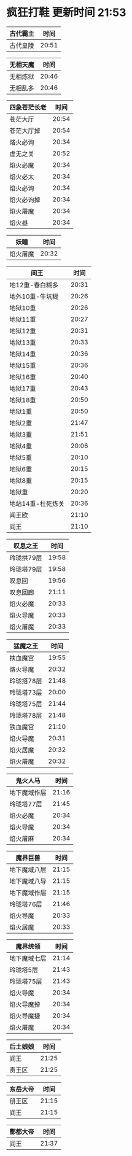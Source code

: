 # 疯狂打鞋 更新时间 21:53

| 古代霸主   | 时间    |
|--------|-------|
| 古代皇陵 | 20:51 |

| 无相天魔   | 时间    |
|--------|-------|
| 无相炼狱 | 20:46 |
| 无相乱多 | 20:46 |

| 四象苍茫长老   | 时间    |
|--------|-------|
| 苍茫大厅 | 20:54 |
| 苍茫大厅掉 | 20:54 |
| 烙火必询 | 20:34 |
| 虚无之关 | 20:52 |
| 焰火必魔 | 20:34 |
| 焰火必太 | 20:34 |
| 焰火必询 | 20:34 |
| 焰火必询掉 | 20:34 |
| 焰火屠魔 | 20:34 |
| 焰火昼 | 20:34 |

| 妖瞳   | 时间    |
|--------|-------|
| 焰火屠魔 | 20:32 |

| 间王   | 时间    |
|--------|-------|
| 地12重-春白糊多 | 20:31 |
| 地外10重-牛坑糊 | 20:26 |
| 地狱10重 | 20:26 |
| 地狱11重 | 20:27 |
| 地狱12重 | 20:31 |
| 地狱13重 | 20:33 |
| 地狱14重 | 20:36 |
| 地狱15重 | 20:36 |
| 地狱16重 | 20:40 |
| 地狱17重 | 20:43 |
| 地狱18重 | 20:50 |
| 地狱1重 | 20:50 |
| 地狱2重 | 21:47 |
| 地狱3重 | 21:51 |
| 地狱4重 | 20:06 |
| 地狱5重 | 20:10 |
| 地狱6重 | 20:15 |
| 地狱8重 | 20:15 |
| 地狱重 | 20:20 |
| 地站14重-杜死炼关 | 20:36 |
| 闻王欧 | 21:10 |
| 阎王 | 21:10 |

| 叹息之王   | 时间    |
|--------|-------|
| 玲珑拱79层 | 19:58 |
| 玲珑塔79层 | 19:58 |
| 叹息回 | 19:56 |
| 叹息回廊 | 21:11 |
| 焰火必魔 | 20:33 |
| 焰火导魔 | 20:33 |
| 焰火屠魔 | 20:33 |

| 猛魔之王   | 时间    |
|--------|-------|
| 扶血魔宫 | 19:55 |
| 烙火导魔 | 20:32 |
| 玲珑搭78层 | 21:48 |
| 玲珑塔73层 | 20:00 |
| 玲珑塔75层 | 21:44 |
| 玲珑塔78层 | 21:48 |
| 铁血魔宫 | 21:10 |
| 焰火导魔 | 20:31 |
| 焰火居魔 | 20:32 |
| 焰火屠魔 | 20:32 |

| 鬼火人马   | 时间    |
|--------|-------|
| 地下魔域作层 | 21:16 |
| 玲珑塔77层 | 21:45 |
| 焰火必魔 | 20:34 |
| 焰火导魔 | 20:34 |
| 焰火屠麻 | 20:34 |

| 魔界巨兽   | 时间    |
|--------|-------|
| 地下魔域八层 | 21:15 |
| 地下魔域八导 | 21:15 |
| 地下魔域作层 | 21:15 |
| 玲珑塔76层 | 21:46 |
| 焰火导魔 | 20:33 |
| 焰火居魔 | 20:33 |

| 魔界统领   | 时间    |
|--------|-------|
| 地下魔域七层 | 21:14 |
| 玲珑塔5层 | 21:43 |
| 玲珑塔75层 | 21:43 |
| 焰火导魔 | 20:34 |
| 焰火导魔掉 | 20:34 |
| 焰火导魔捷 | 20:34 |
| 焰火屠魔 | 20:34 |

| 后土娘娘   | 时间    |
|--------|-------|
| 阎王 | 21:25 |
| 责王区 | 21:25 |

| 东岳大帝   | 时间    |
|--------|-------|
| 册王区 | 21:15 |
| 阎王 | 21:15 |

| 酆都大帝   | 时间    |
|--------|-------|
| 阎王 | 21:37 |